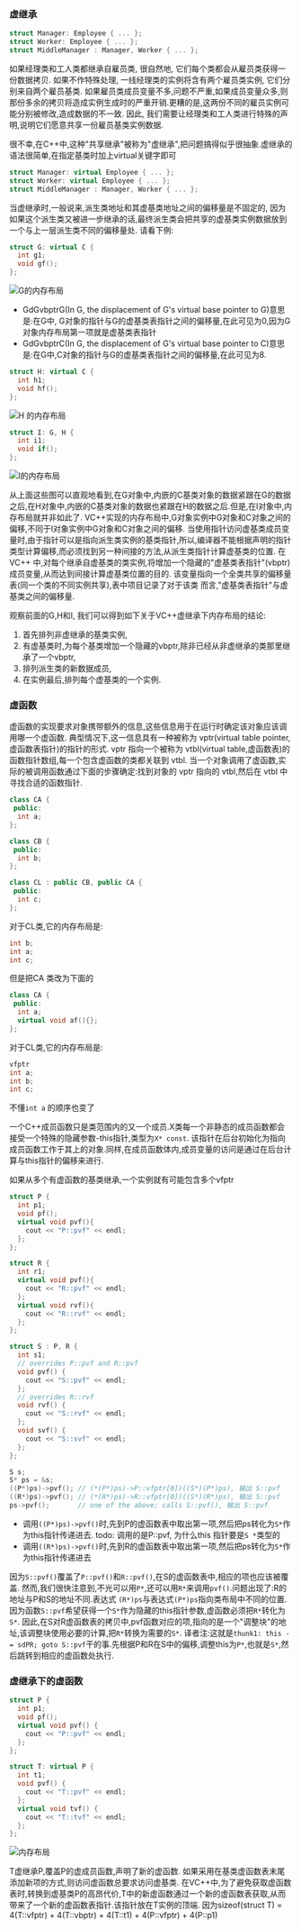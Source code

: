 ### 虚继承
```C++
struct Manager: Employee { ... };
struct Worker: Employee { ... };
struct MiddleManager : Manager, Worker { ... };
```

如果经理类和工人类都继承自雇员类, 很自然地, 它们每个类都会从雇员类获得一份数据拷贝.
如果不作特殊处理, 一线经理类的实例将含有两个雇员类实例, 它们分别来自两个雇员基类.
如果雇员类成员变量不多,问题不严重,如果成员变量众多,则那份多余的拷贝将造成实例生成时的严重开销.更糟的是,这两份不同的雇员实例可能分别被修改,造成数据的不一致.
因此, 我们需要让经理类和工人类进行特殊的声明,说明它们愿意共享一份雇员基类实例数据.

很不幸,在C++中,这种"共享继承"被称为"虚继承",把问题搞得似乎很抽象.虚继承的语法很简单,在指定基类时加上virtual关键字即可

```C++
struct Manager: virtual Employee { ... };
struct Worker: virtual Employee { ... };
struct MiddleManager : Manager, Worker { ... };
```
当虚继承时,一般说来,派生类地址和其虚基类地址之间的偏移量是不固定的,
因为如果这个派生类又被进一步继承的话,最终派生类会把共享的虚基类实例数据放到一个与上一层派生类不同的偏移量处.
请看下例:

```C++
struct G: virtual C {
  int g1;
  void gf();
};
```
![G的内存布局](http://img.my.csdn.net/uploads/201108/9/5419476_13128780806dbk.jpg)
- GdGvbptrG(In G, the displacement of G's virtual base pointer to G)意思是:在G中, G对象的指针与G的虚基类表指针之间的偏移量,在此可见为0,因为G对象内存布局第一项就是虚基类表指针
- GdGvbptrC(In G, the displacement of G's virtual base pointer to C)意思是:在G中,C对象的指针与G的虚基类表指针之间的偏移量,在此可见为8.

```C++
struct H: virtual C {
  int h1;
  void hf();
};
```
![H 的内存布局](http://img.my.csdn.net/uploads/201108/9/5419476_1312878118CwgC.jpg)

```C++
struct I: G, H {
  int i1;
  void if();
};
```
![I的内存布局](http://img.my.csdn.net/uploads/201108/9/5419476_13128781759JQM.jpg)

从上面这些图可以直观地看到,在G对象中,内嵌的C基类对象的数据紧跟在G的数据之后,在H对象中,内嵌的C基类对象的数据也紧跟在H的数据之后.但是,在I对象中,内存布局就并非如此了.
VC++实现的内存布局中,G对象实例中G对象和C对象之间的偏移,不同于I对象实例中G对象和C对象之间的偏移.
当使用指针访问虚基类成员变量时,由于指针可以是指向派生类实例的基类指针,所以,编译器不能根据声明的指针类型计算偏移,而必须找到另一种间接的方法,从派生类指针计算虚基类的位置.
在VC++ 中,对每个继承自虚基类的类实例,将增加一个隐藏的"虚基类表指针"(vbptr)成员变量,从而达到间接计算虚基类位置的目的.
该变量指向一个全类共享的偏移量表(同一个类的不同实例共享),表中项目记录了对于该类 而言,"虚基类表指针"与虚基类之间的偏移量.

观察前面的G,H和I, 我们可以得到如下关于VC++虚继承下内存布局的结论:

1. 首先排列非虚继承的基类实例,
2. 有虚基类时,为每个基类增加一个隐藏的vbptr,除非已经从非虚继承的类那里继承了一个vbptr,
3. 排列派生类的新数据成员,
4. 在实例最后,排列每个虚基类的一个实例.

### 虚函数
虚函数的实现要求对象携带额外的信息,这些信息用于在运行时确定该对象应该调用哪一个虚函数.
典型情况下,这一信息具有一种被称为 vptr(virtual table pointer,虚函数表指针)的指针的形式.
vptr 指向一个被称为 vtbl(virtual table,虚函数表)的函数指针数组,每一个包含虚函数的类都关联到 vtbl.
当一个对象调用了虚函数,实际的被调用函数通过下面的步骤确定:找到对象的 vptr 指向的 vtbl,然后在 vtbl 中寻找合适的函数指针.

```C++
class CA {
 public:
  int a;
};

class CB {
 public:
  int b;
};

class CL : public CB, public CA {
 public:
  int c;
};
```
对于CL类,它的内存布局是:
```C
int b;
int a;
int c;
```
但是把CA 类改为下面的
```C++
class CA {
 public:
  int a;
  virtual void af(){};
};
```
对于CL类,它的内存布局是:
```C
vfptr
int a;
int b;
int c;
```
不懂`int a` 的顺序也变了

一个C++成员函数只是类范围内的又一个成员.X类每一个非静态的成员函数都会接受一个特殊的隐藏参数-this指针,类型为`X* const`.
该指针在后台初始化为指向成员函数工作于其上的对象.同样,在成员函数体内,成员变量的访问是通过在后台计算与this指针的偏移来进行.


如果从多个有虚函数的基类继承,一个实例就有可能包含多个vfptr
```C++
struct P {
  int p1;
  void pf();
  virtual void pvf(){
    cout << "P::pvf" << endl;
  };
};

struct R {
  int r1;
  virtual void pvf(){
    cout << "R::pvf" << endl;
  };
  virtual void rvf(){
    cout << "R::rvf" << endl;
  };
};

struct S : P, R {
  int s1;
  // overrides P::pvf and R::pvf
  void pvf() {
    cout << "S::pvf" << endl;
  };
  // overrides R::rvf
  void rvf() {
    cout << "S::rvf" << endl;
  };
  void svf() {
    cout << "S::svf" << endl;
  };
};
```

```C++
S s;
S* ps = &s;  
((P*)ps)->pvf(); // (*(P*)ps)->P::vfptr[0])((S*)(P*)ps), 输出 S::pvf
((R*)ps)->pvf(); // (*(R*)ps)->R::vfptr[0])((S*)(R*)ps), 输出 S::pvf
ps->pvf();       // one of the above; calls S::pvf(), 输出 S::pvf
```
- 调用`((P*)ps)->pvf()`时,先到P的虚函数表中取出第一项,然后把ps转化为`S*`作为this指针传递进去. todo: 调用的是P::pvf, 为什么this 指针要是`S *`类型的
- 调用`((R*)ps)->pvf()`时,先到R的虚函数表中取出第一项,然后把ps转化为`S*`作为this指针传递进去

因为`S::pvf()`覆盖了`P::pvf()`和`R::pvf()`,在S的虚函数表中,相应的项也应该被覆盖.
然而,我们很快注意到,不光可以用`P*`,还可以用`R*`来调用`pvf()`.问题出现了:R的地址与P和S的地址不同.表达式 `(R*)ps`与表达式`(P*)ps`指向类布局中不同的位置.
因为函数`S::pvf`希望获得一个`S*`作为隐藏的this指针参数,虚函数必须把`R*`转化为 `S*`.
因此,在S对R虚函数表的拷贝中,pvf函数对应的项,指向的是一个"调整块"的地址,该调整块使用必要的计算,把`R*`转换为需要的`S*`.
译者注:这就是`thunk1: this -= sdPR; goto S::pvf`干的事.先根据P和R在S中的偏移,调整this为`P*`,也就是`S*`,然后跳转到相应的虚函数处执行.

### 虚继承下的虚函数
```C++
struct P {
  int p1;
  void pf();
  virtual void pvf() {
    cout << "P::pvf" << endl;
  };
};

struct T: virtual P {
  int t1;
  void pvf() {
    cout << "T::pvf" << endl;
  };
  virtual void tvf() {
    cout << "T::tvf" << endl;
  };
};
```
![内存布局](http://img.my.csdn.net/uploads/201108/9/5419476_1312878510F137.jpg)

T虚继承P,覆盖P的虚成员函数,声明了新的虚函数.
如果采用在基类虚函数表末尾添加新项的方式,则访问虚函数总要求访问虚基类.
在VC++中,为了避免获取虚函数表时,转换到虚基类P的高昂代价,T中的新虚函数通过一个新的虚函数表获取,从而带来了一个新的虚函数表指针.该指针放在T实例的顶端.
因为sizeof(struct T) = 4(T::vfptr) + 4(T::vbptr) + 4(T::t1) + 4(P::vfptr) + 4(P::p1)


